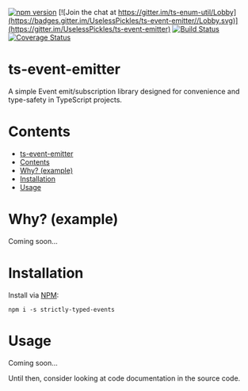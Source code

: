 [![npm version](https://img.shields.io/npm/v/strictly-typed-events.svg)](https://www.npmjs.com/package/strictly-typed-eventsr)
[![Join the chat at https://gitter.im/ts-enum-util/Lobby](https://badges.gitter.im/UselessPickles/ts-event-emitter//Lobby.svg)](https://gitter.im/UselessPickles/ts-event-emitter)
[![Build Status](https://travis-ci.org/UselessPickles/ts-event-emitter.svg?branch=main)](https://travis-ci.org/UselessPickles/ts-event-emitter)
[![Coverage Status](https://coveralls.io/repos/github/UselessPickles/ts-event-emitter/badge.svg?branch=main)](https://coveralls.io/github/UselessPickles/ts-event-emitter?branch=main)

# ts-event-emitter

A simple Event emit/subscription library designed for convenience and type-safety
in TypeScript projects.

# Contents

<!-- TOC depthFrom:1 -->

-   [ts-event-emitter](#ts-event-emitter)
-   [Contents](#contents)
-   [Why? (example)](#why-example)
-   [Installation](#installation)
-   [Usage](#usage)

<!-- /TOC -->

# Why? (example)

Coming soon...

# Installation

Install via [NPM](https://www.npmjs.com/package/strictly-typed-events):

```
npm i -s strictly-typed-events
```

# Usage

Coming soon...

Until then, consider looking at code documentation in the source code.
